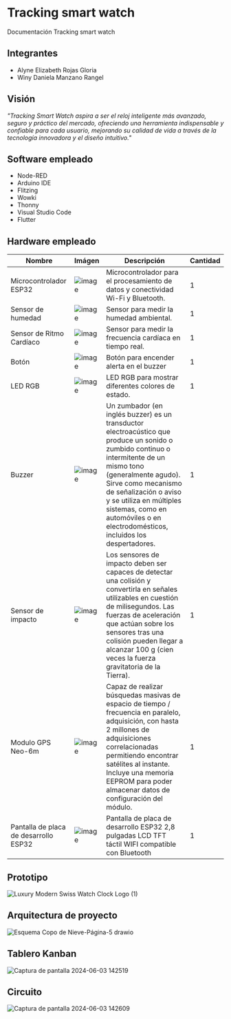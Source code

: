 # Tracking smart watch 
Documentación Tracking smart watch
## Integrantes
- Alyne Elizabeth Rojas Gloria
- Winy Daniela Manzano Rangel
## Visión 
_"Tracking Smart Watch aspira a ser el reloj inteligente más avanzado, seguro y práctico del mercado, ofreciendo una herramienta indispensable y confiable para cada usuario, mejorando su calidad de vida a través de la tecnología innovadora y el diseño intuitivo."_
## Software empleado
  - Node-RED
  - Arduino IDE
  - Flitzing
  - Wowki
  - Thonny
  - Visual Studio Code
  - Flutter


## Hardware empleado
|          Nombre         |    Imágen     | Descripción  | Cantidad |
| ----------------------- | ------------- | ------------- | ------------- |
| Microcontrolador ESP32  |![image](https://github.com/WinyRangel/IDas/assets/99991728/af2937e4-c3f7-4a24-ad03-937cf98bc57c)|Microcontrolador para el procesamiento de datos y conectividad Wi-Fi y Bluetooth.|1|
| Sensor de humedad  | ![image](https://github.com/WinyRangel/IDas/assets/99991728/6ff7566d-2c48-43c3-9baf-f73b2aaa91a0)|Sensor para medir la humedad ambiental. |1 |
|Sensor de Ritmo Cardíaco|![image](https://github.com/WinyRangel/IDas/assets/99991728/f889887d-9a4e-450f-bf1c-2d0fae48d5bc)|Sensor para medir la frecuencia cardíaca en tiempo real.|1|
|Botón|![image](https://github.com/WinyRangel/IDas/assets/99991728/5e0034fe-8867-4fdc-8965-af97f455abad)|Botón para encender alerta en el buzzer|1|
|LED RGB|![image](https://github.com/WinyRangel/IDas/assets/99991728/4cf74d34-a2bf-4ca7-8183-49ade7d2bbad)|LED RGB para mostrar diferentes colores de estado.|1|
|Buzzer |![image](https://github.com/WinyRangel/IDas/assets/99991728/7a134ab7-ee08-4dd4-bdb4-607e7dc644d6)|Un zumbador (en inglés buzzer) es un transductor electroacústico que produce un sonido o zumbido continuo o intermitente de un mismo tono (generalmente agudo). Sirve como mecanismo de señalización o aviso y se utiliza en múltiples sistemas, como en automóviles o en electrodomésticos, incluidos los despertadores.|1|
|Sensor de impacto |![image](https://github.com/WinyRangel/IDas/assets/99991728/e6941a17-b7a2-4b8a-b83b-ccdc33d8e541)|Los sensores de impacto deben ser capaces de detectar una colisión y convertirla en señales utilizables en cuestión de milisegundos. Las fuerzas de aceleración que actúan sobre los sensores tras una colisión pueden llegar a alcanzar 100 g (cien veces la fuerza gravitatoria de la Tierra).|1|
|Modulo GPS Neo-6m |![image](https://github.com/WinyRangel/IDas/assets/99991728/c172b3d0-94ad-43d0-a918-2c0e2d938b63)|Capaz de realizar búsquedas masivas de espacio de tiempo / frecuencia en paralelo, adquisición, con hasta 2 millones de adquisiciones correlacionadas permitiendo encontrar satélites al instante. Incluye una memoria EEPROM para poder almacenar datos de configuración del módulo.|1|
|Pantalla de placa de desarrollo ESP32|![image](https://github.com/WinyRangel/IDas/assets/99991728/7d2a10f5-e49d-468a-a2a6-9f99ed5500a9)|Pantalla de placa de desarrollo ESP32 2,8 pulgadas LCD TFT táctil WIFI compatible con Bluetooth|1|


## Prototipo
![Luxury Modern Swiss Watch Clock Logo (1)](https://github.com/WinyRangel/IDas/assets/99991728/47dc83db-daef-4e52-a718-72d9fa2afdd2)
## Arquitectura de proyecto
![Esquema Copo de Nieve-Página-5 drawio](https://github.com/WinyRangel/IDas/assets/99991728/24561f3a-21d2-49a6-a3f5-a93233b6d6c4)

## Tablero Kanban
![Captura de pantalla 2024-06-03 142519](https://github.com/WinyRangel/IDas/assets/99991728/1d8cbdec-8984-49c2-9f23-659cb7d19aa3)

## Circuito

![Captura de pantalla 2024-06-03 142609](https://github.com/WinyRangel/IDas/assets/99991728/e227ae79-1f59-4015-8efe-4efe0d628d66)
